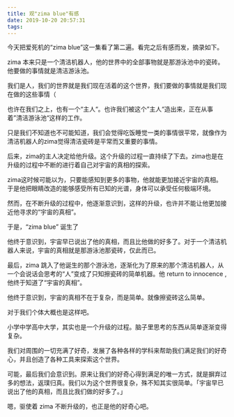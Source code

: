```yaml
---
title: 观"zima blue"有感
date: 2019-10-20 20:57:31
tags:
---
```

今天把爱死机的“zima blue”这一集看了第二遍。看完之后有感而发，摘录如下。

zima 本来只是一个清洁机器人，他的世界中的全部事物就是那游泳池中的瓷砖。他要做的事情就是清洁游泳池。

我们是人，我们的世界就是我们现在活着的这个世界，我们要做的事情就是我们现在做的这些事情（

也许在我们之上，也有一个“主人“。也许我们被这个”主人“造出来，正在从事着”清洁游泳池“这样的工作。

只是我们不知道也不可能知道，我们会觉得吃饭睡觉一类的事情很平常，就像作为清洁机器人的zima觉得清洁瓷砖是平常而又重要的事情。

后来，zima的主人决定给他升级。这个升级的过程一直持续了下去。zima也是在升级的过程中不断的进行着自己对宇宙的真相的探索。

zima这时候可能以为，只要能感知到更多的事物，他就能更加接近宇宙的真相。于是他把眼睛改造的能够感受所有已知的光谱，身体可以承受任何极端环境。

然而，在不断升级的过程中，他逐渐意识到，这样的升级，也许并不能让他更加接近他寻求的“宇宙的真相”。

于是，“zima blue” 诞生了

他终于意识到，宇宙早已说出了他的真相，而且比他做的好多了。对于一个清洁机器人来说，宇宙的真相就是那游泳池那瓷砖，仅此而已。

最后，zima 跳入了他诞生的那个游泳池，逐渐化为了原来的那个清洁机器人，从一个会说话会思考的“人”变成了只知擦瓷砖的简单机器。他 return to innocence , 他终于知道了“宇宙的真相”。

他终于意识到，宇宙的真相不在于复杂，而是简单。就像擦瓷砖这么简单。

对于我们个体大概也是这样吧。

小学中学高中大学，其实也是一个升级的过程。脑子里思考的东西从简单逐渐变得复杂。

我们对周围的一切充满了好奇，发展了各种各样的学科来帮助我们满足我们的好奇心，并且创造了各种工具来探索这个世界。

可能，最后我们会意识到。原来让我们的好奇心得到满足的唯一方式，就是摒弃过多的想法，返璞归真。我们以为这个世界很复杂，殊不知其实很简单。「宇宙早已说出了他的真相，而且比我们做的好多了。」

嗯，驱使着 zima 不断升级的，也正是他的好奇心吧。
